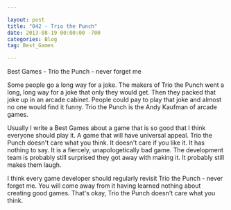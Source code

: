 ```yaml
---

layout: post  
title: "042 - Trio the Punch"  
date: 2013-08-19 00:00:00 -700  
categories: Blog  
tag: Best_Games

---
```


Best Games - Trio the Punch - never forget me  
  
Some people go a long way for a joke. The makers of Trio the Punch went a long, long way for a joke that only they would get. Then they packed that joke up in an arcade cabinet. People could pay to play that joke and almost no one would find it funny. Trio the Punch is the Andy Kaufman of arcade games.   
  
Usually I write a Best Games about a game that is so good that I think everyone should play it. A game that will have universal appeal. Trio the Punch doesn't care what you think. It doesn't care if you like it. It has nothing to say. It is a fiercely, unapologetically bad game. The development team is probably still surprised they got away with making it. It probably still makes them laugh.   
  
I think every game developer should regularly revisit Trio the Punch - never forget me. You will come away from it having learned nothing about creating good games. That's okay, Trio the Punch doesn't care what you think.